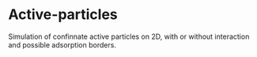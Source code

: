 # Active-particles
Simulation of confinnate active particles on 2D, with or without interaction and possible adsorption borders.
